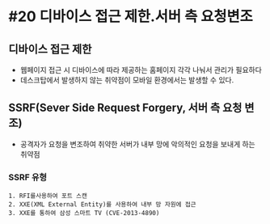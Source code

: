 #20 디바이스 접근 제한.서버 측 요청변조
=

## 디바이스 접근 제한
 - 웹페이지 접근 시 디바이스에 따라 제공하는 홈페이지 각각 나눠서 관리가 필요하다
- 데스크탑에서 발생하지 않는 취약점이 모바일 환경에서는 발생할 수 있다.

## SSRF(Sever Side Request Forgery, 서버 측 요청 변조)
- 공격자가 요청을 변조하여 취약한 서버가 내부 망에 악의적인 요청을
보내게 하는 취약점
### SSRF 유형
```
1. RFI를사용하여 포트 스캔
2. XXE(XML External Entity)를 사용하여 내부 망 자원에 접근
3. XXE를 통하여 삼성 스마트 TV (CVE-2013-4890)
```

